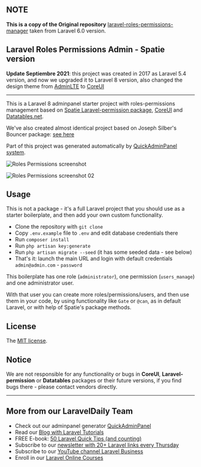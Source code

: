 ## NOTE
__This is a copy of the Original repository__ [laravel-roles-permissions-manager](https://github.com/LaravelDaily/laravel-roles-permissions-manager) taken from Laravel 6.0 version.

## Laravel Roles Permissions Admin - Spatie version

__Update Septiembre 2021__: this project was created in 2017 as Laravel 5.4 version, and now we upgraded it to Laravel 8 version, also changed the design theme from [AdminLTE](https://adminlte.io/) to [CoreUI](https://coreui.io)

- - - - -

This is a Laravel 8 adminpanel starter project with roles-permissions management based on [Spatie Laravel-permission package](https://github.com/spatie/laravel-permission), [CoreUI](https://coreui.io) and [Datatables.net](https://datatables.net).

We've also created almost identical project based on Joseph Silber's Bouncer package: [see here](https://github.com/LaravelDaily/laravel-roles-permissions-bouncer)

Part of this project was generated automatically by [QuickAdminPanel system](https://quickadminpanel.com/).

![Roles Permissions screenshot](https://laraveldaily.com/wp-content/uploads/2019/10/laravel-roles-permissions-users.png)

![Roles Permissions screenshot 02](https://laraveldaily.com/wp-content/uploads/2019/10/laravel-roles-permissions-roles.png)

## Usage

This is not a package - it's a full Laravel project that you should use as a starter boilerplate, and then add your own custom functionality.

- Clone the repository with `git clone`
- Copy `.env.example` file to `.env` and edit database credentials there
- Run `composer install`
- Run `php artisan key:generate`
- Run `php artisan migrate --seed` (it has some seeded data - see below)
- That's it: launch the main URL and login with default credentials `admin@admin.com` - `password`

This boilerplate has one role (`administrator`), one permission (`users_manage`) and one administrator user.

With that user you can create more roles/permissions/users, and then use them in your code, by using functionality like `Gate` or `@can`, as in default Laravel, or with help of Spatie's package methods.

## License

The [MIT license](http://opensource.org/licenses/MIT).

## Notice

We are not responsible for any functionality or bugs in **CoreUI**, **Laravel-permission** or **Datatables** packages or their future versions, if you find bugs there - please contact vendors directly.

---

## More from our LaravelDaily Team

- Check out our adminpanel generator [QuickAdminPanel](https://quickadminpanel.com)
- Read our [Blog with Laravel Tutorials](https://laraveldaily.com)
- FREE E-book: [50 Laravel Quick Tips (and counting)](https://laraveldaily.com/free-e-book-40-laravel-quick-tips-and-counting/)
- Subscribe to our [newsletter with 20+ Laravel links every Thursday](http://laraveldaily.com/weekly-laravel-newsletter/)
- Subscribe to our [YouTube channel Laravel Business](https://www.youtube.com/channel/UCTuplgOBi6tJIlesIboymGA)
- Enroll in our [Laravel Online Courses](https://laraveldaily.teachable.com/)
